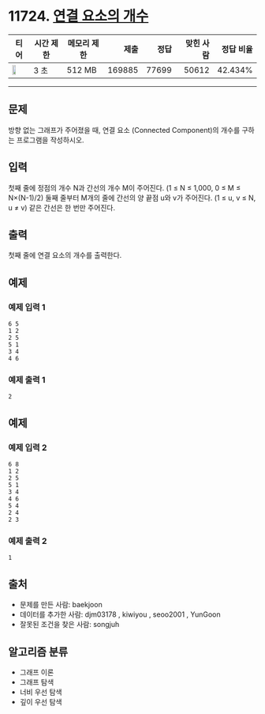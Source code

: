 # 11724. [연결 요소의 개수](https://www.acmicpc.net/problem/11724)

| 티어 | 시간 제한 | 메모리 제한 | 제출 | 정답 | 맞힌 사람 | 정답 비율 |
|---|---|---|---:|---:|---:|---:|
| <img src="https://static.solved.ac/tier_small/9.svg" width="50%" /> | 3 초 | 512 MB | 169885 | 77699 | 50612 | 42.434% |

---

## 문제

방향 없는 그래프가 주어졌을 때, 연결 요소 (Connected Component)의 개수를 구하는 프로그램을 작성하시오.

## 입력

첫째 줄에 정점의 개수 N과 간선의 개수 M이 주어진다. (1 ≤ N ≤ 1,000, 0 ≤ M ≤ N×(N-1)/2) 둘째 줄부터 M개의 줄에 간선의 양 끝점 u와 v가 주어진다. (1 ≤ u, v ≤ N, u ≠ v) 같은 간선은 한 번만 주어진다.

## 출력

첫째 줄에 연결 요소의 개수를 출력한다.

## 예제

### 예제 입력 1

```
6 5
1 2
2 5
5 1
3 4
4 6
```

### 예제 출력 1

```
2
```

## 예제

### 예제 입력 2

```
6 8
1 2
2 5
5 1
3 4
4 6
5 4
2 4
2 3
```

### 예제 출력 2

```
1
```

## 출처

- 문제를 만든 사람: baekjoon
- 데이터를 추가한 사람: djm03178 , kiwiyou , seoo2001 , YunGoon
- 잘못된 조건을 찾은 사람: songjuh

## 알고리즘 분류

- 그래프 이론
- 그래프 탐색
- 너비 우선 탐색
- 깊이 우선 탐색

